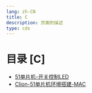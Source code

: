 ```yaml
---
lang: zh-CN  
title: C    
description: 页面的描述  
type: cds
---
```



# 目录 [C]

[dir.start]: <>

- [51单片机-开关控制LED](51单片机-开关控制LED.md)  
- [Clion-51单片机环境搭建-MAC](Clion-51单片机环境搭建-MAC.md)  

[dir.end]: <>

<AdsbyGoogle slot="7889564278" layout="in-article"/>

<Comment></Comment>
